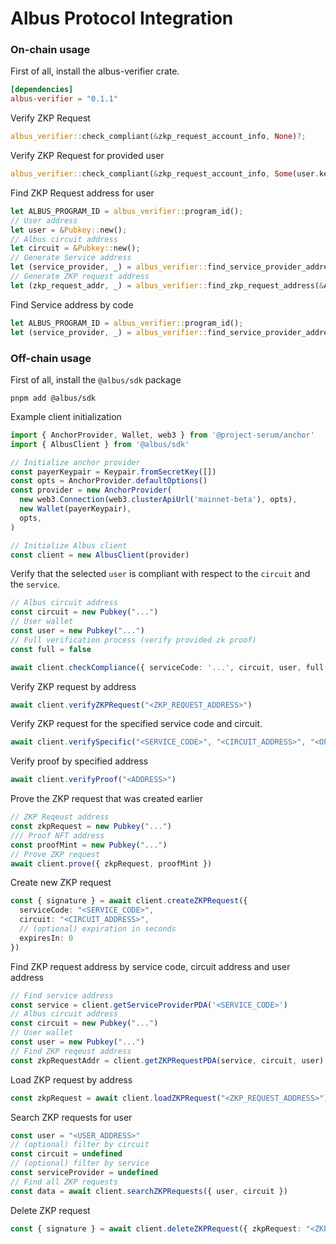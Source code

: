 # Albus Protocol Integration

### On-chain usage

First of all, install the albus-verifier crate.

```toml
[dependencies]
albus-verifier = "0.1.1"
```

Verify ZKP Request
```rust
albus_verifier::check_compliant(&zkp_request_account_info, None)?;
```

Verify ZKP Request for provided user
```rust
albus_verifier::check_compliant(&zkp_request_account_info, Some(user.key()))?;
```

Find ZKP Request address for user
```rust
let ALBUS_PROGRAM_ID = albus_verifier::program_id();
// User address
let user = &Pubkey::new();
// Albus circuit address
let circuit = &Pubkey::new();
// Generate Service address
let (service_provider, _) = albus_verifier::find_service_provider_address(&ALBUS_PROGRAM_ID, "<SERVICE_CODE>");
// Generate ZKP request address
let (zkp_request_addr, _) = albus_verifier::find_zkp_request_address(&ALBUS_PROGRAM_ID, &service_provider, &circuit, &user);
```

Find Service address by code
```rust
let ALBUS_PROGRAM_ID = albus_verifier::program_id();
let (service_provider, _) = albus_verifier::find_service_provider_address(&ALBUS_PROGRAM_ID, "<SERVICE_CODE>");
```

### Off-chain usage

First of all, install the `@albus/sdk` package

```
pnpm add @albus/sdk
```

Example client initialization
```typescript
import { AnchorProvider, Wallet, web3 } from '@project-serum/anchor'
import { AlbusClient } from '@albus/sdk'

// Initialize anchor provider
const payerKeypair = Keypair.fromSecretKey([])
const opts = AnchorProvider.defaultOptions()
const provider = new AnchorProvider(
  new web3.Connection(web3.clusterApiUrl('mainnet-beta'), opts),
  new Wallet(payerKeypair),
  opts,
)

// Initialize Albus client
const client = new AlbusClient(provider)

```

Verify that the selected `user` is compliant with respect to the `circuit` and the `service`.

```typescript
// Albus circuit address
const circuit = new Pubkey("...")
// User wallet
const user = new Pubkey("...")
// Full verification process (verify provided zk proof)
const full = false

await client.checkCompliance({ serviceCode: '...', circuit, user, full })
```

Verify ZKP request by address

```typescript
await client.verifyZKPRequest("<ZKP_REQUEST_ADDRESS>")
```

Verify ZKP request for the specified service code and circuit.

```typescript
await client.verifySpecific("<SERVICE_CODE>", "<CIRCUIT_ADDRESS>", "<OPTIONAL_USER_ADDRESS>")
```

Verify proof by specified address

```typescript
await client.verifyProof("<ADDRESS>")
```

Prove the ZKP request that was created earlier

```typescript
// ZKP Reqeust address
const zkpRequest = new Pubkey("...")
/// Proof NFT address
const proofMint = new Pubkey("...")
// Prove ZKP request
await client.prove({ zkpRequest, proofMint })
```

Create new ZKP request

```typescript
const { signature } = await client.createZKPRequest({
  serviceCode: "<SERVICE_CODE>",
  circuit: "<CIRCUIT_ADDRESS>",
  // (optional) expiration in seconds
  expiresIn: 0
})
```

Find ZKP request address by service code, circuit address and user address

```typescript
// Find service address
const service = client.getServiceProviderPDA('<SERVICE_CODE>')
// Albus circuit address
const circuit = new Pubkey("...")
// User wallet
const user = new Pubkey("...")
// Find ZKP reqeust address
const zkpRequestAddr = client.getZKPRequestPDA(service, circuit, user)
```

Load ZKP request by address

```typescript
const zkpRequest = await client.loadZKPRequest("<ZKP_REQUEST_ADDRESS>")
```

Search ZKP requests for user

```typescript
const user = "<USER_ADDRESS>"
// (optional) filter by circuit
const circuit = undefined
// (optional) filter by service
const serviceProvider = undefined
// Find all ZKP requests
const data = await client.searchZKPRequests({ user, circuit })
```

Delete ZKP request

```typescript
const { signature } = await client.deleteZKPRequest({ zkpRequest: "<ZKP_REQUEST_ADDRESS>" })
```
